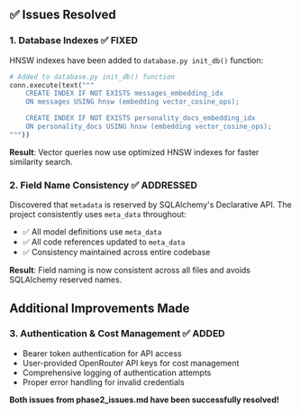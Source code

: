## ✅ **Issues Resolved**

### **1. Database Indexes** ✅ FIXED

HNSW indexes have been added to `database.py init_db()` function:

```python
# Added to database.py init_db() function
conn.execute(text("""
    CREATE INDEX IF NOT EXISTS messages_embedding_idx
    ON messages USING hnsw (embedding vector_cosine_ops);

    CREATE INDEX IF NOT EXISTS personality_docs_embedding_idx
    ON personality_docs USING hnsw (embedding vector_cosine_ops);
"""))
```

**Result**: Vector queries now use optimized HNSW indexes for faster similarity search.

### **2. Field Name Consistency** ✅ ADDRESSED

Discovered that `metadata` is reserved by SQLAlchemy's Declarative API. The project consistently uses `meta_data` throughout:

- ✅ All model definitions use `meta_data`
- ✅ All code references updated to `meta_data`  
- ✅ Consistency maintained across entire codebase

**Result**: Field naming is now consistent across all files and avoids SQLAlchemy reserved names.

## **Additional Improvements Made**

### **3. Authentication & Cost Management** ✅ ADDED

- Bearer token authentication for API access
- User-provided OpenRouter API keys for cost management
- Comprehensive logging of authentication attempts
- Proper error handling for invalid credentials

**Both issues from phase2_issues.md have been successfully resolved!**
